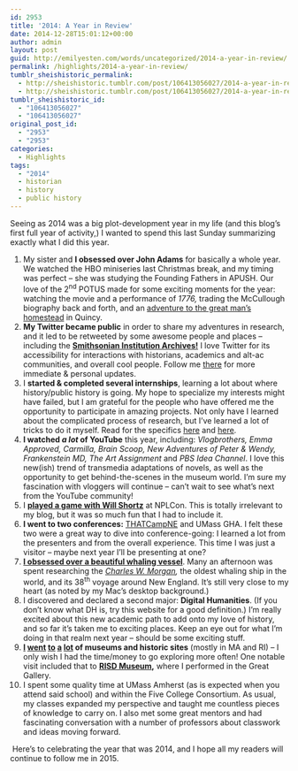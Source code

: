 ```yaml
---
id: 2953
title: '2014: A Year in Review'
date: 2014-12-28T15:01:12+00:00
author: admin
layout: post
guid: http://emilyesten.com/words/uncategorized/2014-a-year-in-review/
permalink: /highlights/2014-a-year-in-review/
tumblr_sheishistoric_permalink:
  - http://sheishistoric.tumblr.com/post/106413056027/2014-a-year-in-review
  - http://sheishistoric.tumblr.com/post/106413056027/2014-a-year-in-review
tumblr_sheishistoric_id:
  - "106413056027"
  - "106413056027"
original_post_id:
  - "2953"
  - "2953"
categories:
  - Highlights
tags:
  - "2014"
  - historian
  - history
  - public history
---
```

Seeing as 2014 was a big plot-development year in my life (and this blog’s first full year of activity,) I wanted to spend this last Sunday summarizing exactly what I did this year.<!-- more -->

<!-- more -->

  1. My sister and **I obsessed over John Adams** for basically a whole year. We watched the HBO miniseries last Christmas break, and my timing was perfect – she was studying the Founding Fathers in APUSH. Our love of the 2<sup>nd</sup> POTUS made for some exciting moments for the year: watching the movie and a performance of _1776,_ trading the McCullough biography back and forth, and an <a href="http://sheishistoric.tumblr.com/post/95415134932/my-sister-cousin-and-i-visited-the-adams" target="_blank">adventure to the great man’s homestead</a> in Quincy.
  2. **My Twitter became public** in order to share my adventures in research, and it led to be retweeted by some awesome people and places – including the **<a href="http://sheishistoric.tumblr.com/post/79602120671/so-excited-see-the-fifth-link-thats-me-the" target="_blank">Smithsonian Institution Archives!</a>** I love Twitter for its accessibility for interactions with historians, academics and alt-ac communities, and overall cool people. Follow me <a href="http://www.twitter.com/sheishistoric" target="_blank">there</a> for more immediate & personal updates.
  3. I **started & completed several internships**, learning a lot about where history/public history is going. My hope to specialize my interests might have failed, but I am grateful for the people who have offered me the opportunity to participate in amazing projects. Not only have I learned about the complicated process of research, but I’ve learned a lot of tricks to do it myself. Read for the specifics <a href="http://sheishistoric.tumblr.com/post/84017941251/the-last-lecture" target="_blank">here</a> and <a href="http://sheishistoric.tumblr.com/post/95819731502/summer-in-the-library" target="_blank">here</a>.
  4. **I watched _a lot_ of YouTube** this year, including: _Vlogbrothers, Emma Approved, Carmilla, Brain Scoop, New Adventures of Peter & Wendy, Frankenstein MD,_ _The Art Assignment_ and _PBS Idea Channel_. I love this new(ish) trend of transmedia adaptations of novels, as well as the opportunity to get behind-the-scenes in the museum world. I’m sure my fascination with vloggers will continue – can’t wait to see what’s next from the YouTube community!
  5. I **<a href="http://sheishistoric.tumblr.com/post/93013834077/portland-with-pictures" target="_blank">played a game with Will Shortz</a>** at NPLCon. This is totally irrelevant to my blog, but it was so much fun that I had to include it.
  6. **I went to two conferences:** <a href="http://sheishistoric.tumblr.com/post/87488780097/thatcampne-2014" target="_blank">THATCampNE</a> and UMass GHA. I felt these two were a great way to dive into conference-going: I learned a lot from the presenters and from the overall experience. This time I was just a visitor – maybe next year I’ll be presenting at one?
  7. **<a href="http://sheishistoric.tumblr.com/post/90373120057/visited-the-morgan-at-the-new-bedford-state-pier" target="_blank">I obsessed over a beautiful whaling vessel</a>**. Many an afternoon was spent researching the _<a href="http://sheishistoric.tumblr.com/post/90180268567/cwm" target="_blank">Charles W. Morgan</a>,_ the oldest whaling ship in the world, and its 38<sup>th</sup> voyage around New England. It’s still very close to my heart (as noted by my Mac’s desktop background.)  
  8. I discovered and declared a second major: **Digital Humanities**. (If you don’t know what DH is, try this website for a good definition.) I’m really excited about this new academic path to add onto my love of history, and so far it’s taken me to exciting places. Keep an eye out for what I’m doing in that realm next year – should be some exciting stuff.
  9. **<a href="http://sheishistoric.tumblr.com/post/100414610262/visit-to-umca" target="_blank">I</a> <a href="http://sheishistoric.tumblr.com/post/99951131517/while-home-for-columbus-day-weekend-i-made-sure" target="_blank">went</a> <a href="http://sheishistoric.tumblr.com/post/99252498832/i-love-when-i-have-pictures-to-include-this" target="_blank">to</a> <a href="http://sheishistoric.tumblr.com/post/86731409837/today-i-visited-the-annual-memorial-day-weekend" target="_blank">a</a> <a href="http://sheishistoric.tumblr.com/post/95661609112/went-to-revolutionary-war-weekend-at-fort" target="_blank">lot</a> of museums and historic sites** (mostly in MA and RI) – I only wish I had the time/money to go exploring more often! One notable visit included that to **<a href="http://sheishistoric.tumblr.com/post/86350797112/the-open-rehearsal-performance-experience" target="_blank">RISD Museum</a>,** where I performed in the Great Gallery. 
 10. I spent some quality time at UMass Amherst (as is expected when you attend said school) and within the Five College Consortium. As usual, my classes expanded my perspective and taught me countless pieces of knowledge to carry on. I also met some great mentors and had fascinating conversation with a number of professors about classwork and ideas moving forward.

 Here’s to celebrating the year that was 2014, and I hope all my readers will continue to follow me in 2015. 